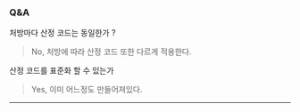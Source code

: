 
### Q&A 

처방마다 산정 코드는 동일한가 ? 

> No, 처방에 따라 산정 코드 또한 다르게 적용한다. 

산정 코드를 표준화 할 수 있는가 

> Yes, 이미 어느정도 만들어져있다. 

---



